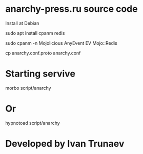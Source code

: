 # anarchy-press.ru source code

Install at Debian

sudo apt install cpanm redis

sudo cpanm -n Mojolicious AnyEvent EV Mojo::Redis

cp anarchy.conf.proto anarchy.conf

# Starting servive
morbo script/anarchy
# Or
hypnotoad script/anarchy

# Developed by Ivan Trunaev 
